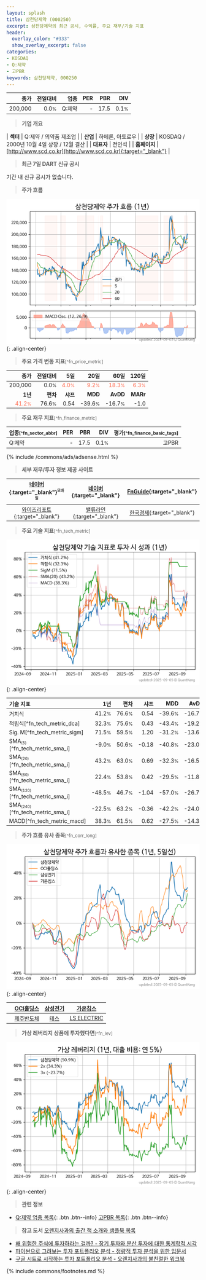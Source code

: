 ```yaml
---
layout: splash
title: 삼천당제약 (000250)
excerpt: 삼천당제약의 최근 공시, 수익률, 주요 재무/기술 지표
header:
  overlay_color: "#333"
  show_overlay_excerpt: false
categories:
- KOSDAQ
- Q:제약
- 고PBR
keywords: 삼천당제약, 000250
---
```


| **종가** | **전일대비** | **업종** | **PER** | **PBR** | **DIV** |
| -------: | -----------: | -------: | ------: | ------: | ------: |
| 200,000 | 0.0<small>%</small> | Q:제약 | - | 17.5 | 0.1<small>%</small> |

<!-- more -->


> **기업 개요**<a id="company"></a>

| <span style="white-space:nowrap;">**섹터**</span> | Q:제약 / 의약품 제조업 |
| <span style="white-space:nowrap;">**산업**</span> | 하메론, 아토로우 |
| <span style="white-space:nowrap;">**상장**</span> | KOSDAQ / 2000년 10월 4일 상장 / 12월 결산 |
| <span style="white-space:nowrap;">**대표자**</span> | 전인석 |
| <span style="white-space:nowrap;">**홈페이지**</span> | [http://www.scd.co.kr](http://www.scd.co.kr){:target="_blank"} |


> **최근 7일 DART 신규 공시**<a id="dart"></a>

기간 내 신규 공시가 없습니다.


> **주가 흐름**<a id="price"></a>

![000250](/stock/images/000250.png){: .align-center}


> **주요 가격 변동 지표**<small>[^fn_price_metric]</small>

| **종가** | **전일대비** | **5일** | **20일** | **60일** | **120일** |
| -------: | -----------: | ------: | -------: | -------: | --------: |
| 200,000 | 0.0<small>%</small> | <span style="color: tomato">4.0<small>%</small></span> | <span style="color: tomato">9.2<small>%</small></span> | <span style="color: tomato">18.3<small>%</small></span> | <span style="color: tomato">6.3<small>%</small></span> |
| **1년** | **편차** | **샤프** | **MDD** | **AvDD** | **MARr** |
| <span style="color: tomato">41.2<small>%</small></span> | 76.6<small>%</small> | 0.54 | -39.6<small>%</small> | -16.7<small>%</small> | -1.0 |


> **주요 재무 지표**<small>[^fn_finance_metric]</small>

| **업종**<small>[^fn_sector_abbr]</small> | **PER** | **PBR** | **DIV** | **평가**<small>[^fn_finance_basic_tags]</small> |
| :--------------------------------------- | ------: | ------: | ------: | ----------------------------------------------: |
| Q:제약 | - | 17.5 | 0.1<small>%</small> | 고PBR |



{% include /commons/ads/adsense.html %}

> **세부 재무/투자 정보 제공 사이트**

| [네이버](https://m.stock.naver.com/domestic/stock/000250/finance/summary){:target="_blank"}<sup><small>모바일</small></sup> | [네이버](https://finance.naver.com/item/coinfo.naver?code=000250){:target="_blank"} | [FnGuide](https://comp.fnguide.com/SVO2/ASP/SVD_Invest.asp?gicode=A000250&MenuYn=Y){:target="_blank"} |
| :---: | :---: | :---: |
| [와이즈리포트](https://comp.wisereport.co.kr/company/c1040001.aspx?cmp_cd=000250){:target="_blank"} | [밸류라인](https://www.valueline.co.kr/finance/summary/000250){:target="_blank"} | [한국경제](https://markets.hankyung.com/stock/000250/financial-summary){:target="_blank"} |


> **주요 기술 지표**<small>[^fn_tech_metric]</small>


![000250](/stock/images/000250_tech.png){: .align-center}

| **기술 지표** | **1년** | **편차** | **샤프** | **MDD** | **AvDD** |
| :------------ | ------: | -----------: | -------: | ------: | -------: |
| 거치식 | 41.2<small>%</small> | 76.6<small>%</small> | 0.54 | -39.6<small>%</small> | -16.7<small>%</small> |
| 적립식[^fn_tech_metric_dca] | 32.3<small>%</small> | 75.6<small>%</small> | 0.43 | -43.4<small>%</small> | -19.2<small>%</small> |
| Sig. M[^fn_tech_metric_sigm] | 71.5<small>%</small> | 59.5<small>%</small> | 1.20 | -31.2<small>%</small> | -13.6<small>%</small> |
| SMA<small><sub>(5)</sub></small>[^fn_tech_metric_sma_i] | -9.0<small>%</small> | 50.6<small>%</small> | -0.18 | -40.8<small>%</small> | -23.0<small>%</small> |
| SMA<small><sub>(20)</sub></small>[^fn_tech_metric_sma_i] | 43.2<small>%</small> | 63.0<small>%</small> | 0.69 | -32.3<small>%</small> | -16.5<small>%</small> |
| SMA<small><sub>(60)</sub></small>[^fn_tech_metric_sma_i] | 22.4<small>%</small> | 53.8<small>%</small> | 0.42 | -29.5<small>%</small> | -11.8<small>%</small> |
| SMA<small><sub>(120)</sub></small>[^fn_tech_metric_sma_i] | -48.5<small>%</small> | 46.7<small>%</small> | -1.04 | -57.0<small>%</small> | -26.7<small>%</small> |
| SMA<small><sub>(240)</sub></small>[^fn_tech_metric_sma_i] | -22.5<small>%</small> | 63.2<small>%</small> | -0.36 | -42.2<small>%</small> | -24.0<small>%</small> |
| MACD[^fn_tech_metric_macd] | 38.3<small>%</small> | 61.5<small>%</small> | 0.62 | -27.5<small>%</small> | -14.3<small>%</small> |


> **주가 흐름 유사 종목**<a id="corr"></a><small>[^fn_corr_long]</small>

![000250](/stock/images/000250_corr.png){: .align-center}

|       | [OCI홀딩스](/010060/) | [삼성전기](/009150/) | [가온칩스](/399720/) |
| :---: | :------------------------------------: | :------------------------------------: | :------------------------------------: |
|       | [제주반도체](/080220/) | [테스](/095610/) | [LS ELECTRIC](/010120/) |


> **가상 레버리지 상품에 투자했다면**<a id="2x"></a><small>[^fn_lev]</small>

![000250](/stock/images/000250_2x.png){: .align-center}


> **관련 정보**

- [Q:제약 업종 목록](/stats/sector/kosdaq_업종_제약_종목/){: .btn .btn--info} [고PBR 목록](/fn/fn_high_pbr/){: .btn .btn--info}

> **참고 도서** [오렌지사과의 출간 책 소개와 샘플북 목록](https://kongdori.tistory.com/691)

- [왜 위험한 주식에 투자하라는 걸까? - 장기 투자와 분산 투자에 대한 통계학적 시각](https://kongdori.tistory.com/421)
- [파이썬으로 그려보는 투자 포트폴리오 분석  - 정량적 투자 분석을 위한 입문서](https://kongdori.tistory.com/643)
- [구글 시트로 시작하는 투자 포트폴리오 분석 - 오렌지사과의 불친절한 워크북](https://kongdori.tistory.com/449)


{% include commons/footnotes.md %}